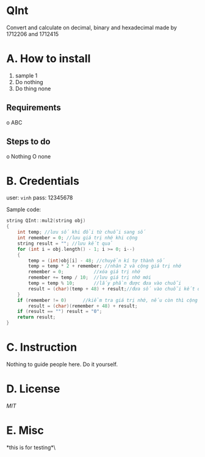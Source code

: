 # QInt
Convert and calculate on decimal, binary and hexadecimal made by 1712206 and 1712415

# A. How to install
1. sample 1
2. Do nothing
3. Do thing none

## Requirements
o ABC

## Steps to do
o Nothing
O none

# B. Credentials
user: `vinh`
pass: 12345678

Sample code:
```C++
string QInt::mul2(string obj)
{
	int temp; //lưu số khi đổi từ chuỗi sang số
	int remember = 0; //lưu giá trị nhớ khi cộng
	string result = ""; //lưu kết quả
	for (int i = obj.length() - 1; i >= 0; i--)
	{
		temp = (int)obj[i] - 48; //chuyển kí tự thành số
		temp = temp * 2 + remember;	//nhân 2 và cộng giá trị nhớ
		remember = 0;			//xóa giá trị nhớ
		remember += temp / 10;	//lưu giá trị nhớ mới
		temp = temp % 10;		//lấy phần được đưa vào chuỗi
		result = (char)(temp + 48) + result;//đưa số vào chuỗi kết quả
	}
	if (remember != 0)		//kiểm tra giá trị nhớ, nếu còn thì cộng vào chuỗi kết quả
		result = (char)(remember + 48) + result;
	if (result == "") result = "0";
	return result;
}
```

# C. Instruction
Nothing to guide people here. Do it yourself.

# D. License
_MIT_

# E. Misc
\*this is for testing*\
